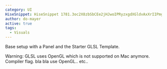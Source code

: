 ```yaml
---
category: UI
HiseSnippet: HiseSnippet 1781.3oc2X8zbSbCEe2jHJwoIPRyzxgdXGldvAxXrIIPmggI9ewgTbRbyFn.8.ixtZsUyZokc05DSGl1i8q.25m.9Xzycl9Inm5za7Mn8Isqs2MwIXbgYn3C198jd+zSO89mD4XAgYSreZ.i54QDZZ5S1vmaQBB39Z5SueWOhl9mhL6xDspzBSYZaUUSeNz13.Aw2HhU4td3f.hslt9jaJYnO8TZpOud8xXWLyhLfkl1C4TKRcZapX.2FEuO00sF1lrOschYuZwsr3rJbWdHnOShxq4gsND2jrCVNsIPZ5WXCapf6aJvBRfl9Tk41cMawOhEM+GRCnG3RjDEzLAfhXWi6ZK0XIWsJsnt1822AfU.kvJLYjUXQz1TaZe9CrFWVMfw.IRZOzmHs5MYJ0qPR0KeB0aHpjdBUZpHUZdjokO0SLXDo9LCZKFb33fAydRUIZtZS7a5nJbXFLQt13CI07Ah9Rjcs74W1.9Zo6jICX5CDFcv9FdF20nmPXa6FXFwM6UU+T3pKa.hbBABZkPBKeBr6MaAGu9Yu5l0MqeCJiJx0zMv8pR47xEPDM.CpXOdnfxHYcBYVBJmks4RY9wLS2LG1yysaLDAsV1PzhFjqIQTmagcKyCY1AYyuD.1K5CnzUxuB108.vmY.hJ.Uh6S7jqY1DRIv9QxksvZRVY5IlAmsCWP1MV9LuHiwIGxwYniIsB9bWW.ygMbzpcNBlkE19.h+xfc0MjzehfWPZWKzY6Zkzy2J5PIwD4rsfSic8HryJdPK9jD92C1pJVfk9iw7f44Q7EToJnWkzABti7NmFUkDbnf6olaaONShf9EDpQmsmuqzGRiBdnWDE4OocLrWzkQ+c68mVDZyVCRWT7mJdD0VzJICsSGd.Alb6PWrHczpLEU7.fcNUHhLLfEPEcSlB6cVH7nphyiZPEVsFtNNwPzQ3z38gNFm3aVzFNNDKw.EbJTsG89IKWxketnkeFjIjPPUARs3eth136vcHFaRXDeowqv4TD52G0hPdibQncsDvxuuOlE3wCRArIoMcevUOHIyGD.oYIOaO4oYR9U3X+gNzqWuFrIGpLlXQnuxsnTaHsmHkavjmWwvBiYwvo9vtXXe2zR9djlMoR+g31TRvIsGxIMTSNZFpyKyn9mEmuFlZTJt4hSwUNTHffXYNt4PQZQLKUF8jGfZi.Fyh1i.U2dqgvzkBEOUPbIzNgsMEDuXdm.j7EGEPf.S.AktLdZwkU.XdH8LTiWu9nXN.T39h6S5F7ewh.aFOBw99L9AmDfu7zViKGC.TV6.dY9wJHV.YRdVHARzzm8nugRnJyhhRurGl0jLd6loQlsBcbbIimG1LnMXXv8eeJ471BSEAvBoV+FPuVJPVD0KUXhANAZKWzV1Lg92it0p4FqOUdSSPaz02GRb4VPg0yVeycB8sV4R4x8n6UMWNmlM5Q2PR2wQRWQRWe.cYI88TyWQWRRWUR2PQWsboQVeW.UmvZJZMhZa0vqSKcT4G+s0pluw8ebia+CUNrTymvdPsp6uyAOtwJOYS2Rf1H9Fo18Xo17bIsyl.cNLP63o1cR5U7h2MZiVnw7HnBACZtyj3BcRvGkP8gBzWf1MT3EJdGA27nsargorm+X.OU7xHF6eIIPavrOCXNmDpIB6t.5dPg3gDx9geqsoJHOcOczj11ykrAqCDXAbj53BvkBbvgthdbSWWdaNi60hynVIM.6QD9zlMI9I08gtgJIDx.g9bVr3dfKBNYKZeUw5PqUXevNQFSaQg25apOzyqqfhTWCY6lF++8JIS9Q8URRcbNSz5+IfWrKtqZkuXz+S4GOghk7XsNwIQG5WoX+A1K0MZAG0ZP6GxGpHgDFuZy+b8d7SJvOu3q9q0qyOpArfxKIzGme4OJdO5o3pUs31ziiI+0W9x+d88Iv8wg6TYkxq5cVSwQuhSyswPbq717xtMgKOAcFEkeT9ZE5SHaFIhNeuK5aRX1Jh+A9DOXAIsd7fE5M3GMqQarkO+oVQkGj9aWTwArsL0abNMZaIsQgSWXnMbUqmZYkFpSI3MGWAWYbEb0wUv0FWAu03J3sGWA+52rfxaBWJTvaGkwTSC5QP83Y55Q8WqRToQZe.wFt+cT+.pLNNTYX1DxehVUnzdpWMs2q3oMwL5nNbpsQaHSn5UDMfO23FF6v8aicoOmXa3QOl3ZXw491TlLz1HqiOusQdCA3VsjRhNDqaZD1w3tFN93lUjy8FT3tcb2Poxm63t2ISOnUkq5f86BgF8A2k62CnUjj.R4yslw0keeMfQPVpTtqG1Av53qKmV17KeykWU9ls8PNp4NoZEX4SHLE+HEBvGfTsZkb8ZgMtlboVMKrTKWHm70meQFsA1RF43Zf0SlL5ewGq39F
author: do-mayer
active: true
tags:
  - Visuals
---
```

Base setup with a Panel and the Starter GLSL Template.


Warning: GLSL uses OpenGL which is not supported on Mac anymore.
Compiler flag. bla bla use OpenGL.. etc.. 

